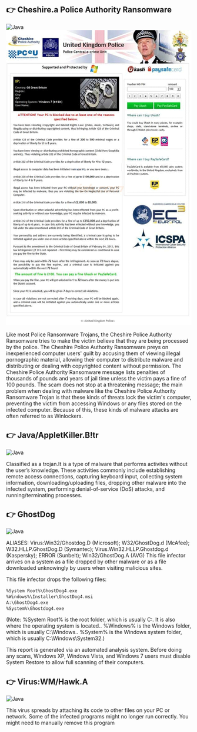 
## 👉 Cheshire.a Police Authority Ransomware
![Java](https://img.shields.io/badge/java-%23ED8B00.svg?style=for-the-badge&logo=java&logoColor=white)
<img src="cheshirepolice.png" height="800" width="1000" >

Like most Police Ransomware Trojans, the Cheshire Police Authority Ransomware tries to make the victim believe that they are being processed by the police. The Cheshire Police Authority Ransomware preys on inexperienced computer users' guilt by accusing them of viewing illegal pornographic material, allowing their computer to distribute malware and distributing or dealing with copyrighted content without permission. The Cheshire Police Authority Ransomware message lists penalties of thousands of pounds and years of jail time unless the victim pays a fine of 100 pounds. The scam does not stop at a threatening message; the main problem when dealing with malware like the Cheshire Police Authority Ransomware Trojan is that these kinds of threats lock the victim's computer, preventing the victim from accessing Windows or any files stored on the infected computer. Because of this, these kinds of malware attacks are often referred to as Winlockers.

## 👉 Java/AppletKiller.B!tr
![Java](https://img.shields.io/badge/java-%23ED8B00.svg?style=for-the-badge&logo=java&logoColor=white)

Classified as a trojan.It is a type of malware that performs activites without the user’s knowledge. These activities commonly include establishing remote access connections, capturing keyboard input, collecting system information, downloading/uploading files, dropping other malware into the infected system, performing denial-of-service (DoS) attacks, and running/terminating processes.

## 👉 GhostDog
![Java](https://img.shields.io/badge/java-%23ED8B00.svg?style=for-the-badge&logo=java&logoColor=white)

ALIASES:
Virus:Win32/Ghostdog.D (Microsoft); W32/GhostDog.d (McAfee); W32.HLLP.GhostDog.D (Symantec); Virus.Win32.HLLP.Ghostdog.d (Kaspersky); ERROR (Sunbelt); Win32/GhostDog.A (AVG)
This file infector arrives on a system as a file dropped by other malware or as a file downloaded unknowingly by users when visiting malicious sites.

This file infector drops the following files:

    %System Root%\GhostDog4.exe
    %Windows%\Installer\GhostDog4.msi
    A:\GhostDog4.exe
    %System%\Ghostdog4.exe

(Note: %System Root% is the root folder, which is usually C:\. It is also where the operating system is located.. %Windows% is the Windows folder, which is usually C:\Windows.. %System% is the Windows system folder, which is usually C:\Windows\System32.)

This report is generated via an automated analysis system. Before doing any scans, Windows XP, Windows Vista, and Windows 7 users must disable System Restore to allow full scanning of their computers.

## 👉 Virus:WM/Hawk.A
![Java](https://img.shields.io/badge/java-%23ED8B00.svg?style=for-the-badge&logo=java&logoColor=white)

This virus spreads by attaching its code to other files on your PC or network. Some of the infected programs might no longer run correctly. You might need to manually remove this program
